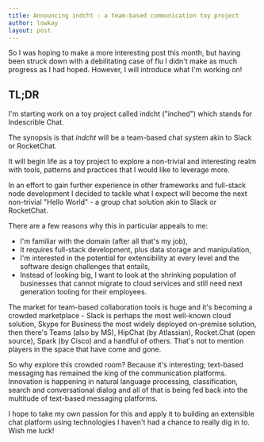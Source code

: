 ```yaml
---
title: Announcing indcht - a team-based communication toy project
author: lowkay
layout: post
---
```


So I was hoping to make a more interesting post this month, but having been struck down with a debilitating case of flu I didn't make as much progress as I had hoped. However, I will introduce what I'm working on!

## TL;DR

I'm starting work on a toy project called indcht ("inched") which stands for Indescrible Chat.

The synopsis is that *indcht* will be a team-based chat system akin to Slack or RocketChat.

It will begin life as a toy project to explore a non-trivial and interesting realm with tools, patterns and practices that I would like to leverage more.

<!--more-->

In an effort to gain further experience in other frameworks and full-stack node development I decided to tackle what I expect will become the next non-trivial "Hello World" - a group chat solution akin to Slack or RocketChat.

There are a few reasons why this in particular appeals to me:

* I'm familiar with the domain (after all that's my job),
* It requires full-stack development, plus data storage and manipulation,
* I'm interested in the potential for extensibility at every level and the software design challenges that entails,
* Instead of looking big, I want to look at the shrinking population of businesses that cannot migrate to cloud services and still need next generation tooling for their employees.

The market for team-based collaboration tools is huge and it's becoming a crowded marketplace - Slack is perhaps the most well-known cloud solution, Skype for Business the most widely deployed on-premise solution, then there's Teams (also by MS), HipChat (by Atlassian), Rocket.Chat (open source), Spark (by Cisco) and a handful of others. That's not to mention players in the space that have come and gone.

So why explore this crowded room? Because it's interesting; text-based messaging has remained the king of the communication platforms. Innovation is happening in natural language processing, classification, search and conversational dialog and all of that is being fed back into the multitude of text-based messaging platforms.

I hope to take my own passion for this and apply it to building an extensible chat platform using technologies I haven't had a chance to really dig in to. Wish me luck!